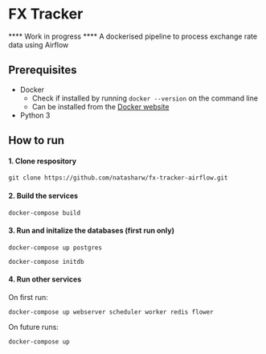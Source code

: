 # FX Tracker

**** Work in progress **** A dockerised pipeline to process exchange rate data using Airflow

## Prerequisites
* Docker
  * Check if installed by running `docker --version` on the command line
  * Can be installed from the [Docker website](https://docs.docker.com/install/)
* Python 3

## How to run

#### 1. Clone respository

```
git clone https://github.com/natasharw/fx-tracker-airflow.git
```

#### 2. Build the services
```
docker-compose build
```

#### 3. Run and initalize the databases (first run only)
```
docker-compose up postgres
```
```
docker-compose initdb
```
#### 4. Run other services
On first run:
```
docker-compose up webserver scheduler worker redis flower
```
On future runs:
```
docker-compose up
```
